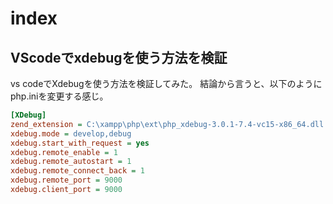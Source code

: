 # index

## VScodeでxdebugを使う方法を検証
vs codeでXdebugを使う方法を検証してみた。
結論から言うと、以下のようにphp.iniを変更する感じ。

```php.ini
[XDebug]
zend_extension = C:\xampp\php\ext\php_xdebug-3.0.1-7.4-vc15-x86_64.dll
xdebug.mode = develop,debug
xdebug.start_with_request = yes
xdebug.remote_enable = 1
xdebug.remote_autostart = 1
xdebug.remote_connect_back = 1
xdebug.remote_port = 9000
xdebug.client_port = 9000
```
